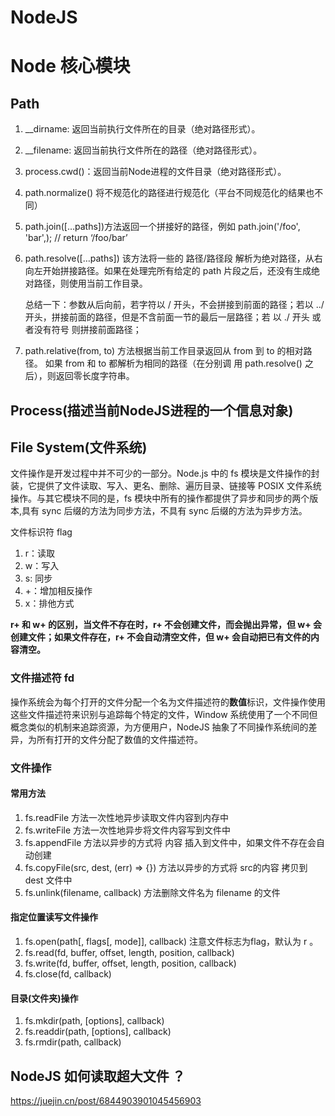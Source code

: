 # NodeJS


# Node 核心模块

## Path

1. __dirname: 返回当前执行文件所在的目录（绝对路径形式）。
2. __filename:  返回当前执行文件所在的路径（绝对路径形式）。
3. process.cwd()：返回当前Node进程的文件目录（绝对路径形式）。

1. path.normalize() 将不规范化的路径进行规范化（平台不同规范化的结果也不同）
2. path.join([…paths])方法返回一个拼接好的路径，例如 path.join('/foo', 'bar',);     // return  ‘/foo/bar’
3. path.resolve([…paths]) 该方法将一些的 路径/路径段 解析为绝对路径，从右向左开始拼接路径。如果在处理完所有给定的 path 片段之后，还没有生成绝对路径，则使用当前工作目录。

	总结一下：参数从后向前，若字符以 / 开头，不会拼接到前面的路径；若以 ../ 开头，拼接前面的路径，但是不含前面一节的最后一层路径；若			以 ./ 开头 或者没有符号 则拼接前面路径；

4. path.relative(from, to) 方法根据当前工作目录返回从 from 到 to 的相对路径。 如果 from 和 to 都解析为相同的路径（在分别调   用 path.resolve() 之后），则返回零长度字符串。


## Process(描述当前NodeJS进程的一个信息对象)


## File System(文件系统)

文件操作是开发过程中并不可少的一部分。Node.js 中的 fs 模块是文件操作的封装，它提供了文件读取、写入、更名、删除、遍历目录、链接等 POSIX 文件系统操作。与其它模块不同的是，fs 模块中所有的操作都提供了异步和同步的两个版本,具有 sync 后缀的方法为同步方法，不具有 sync 后缀的方法为异步方法。


文件标识符 flag

1. r：读取
2. w：写入
3. s: 同步
4. +：增加相反操作
5. x：排他方式

**r+ 和 w+ 的区别，当文件不存在时，r+ 不会创建文件，而会抛出异常，但 w+ 会创建文件；如果文件存在，r+ 不会自动清空文件，但 w+ 会自动把已有文件的内容清空。**

### 文件描述符 fd

操作系统会为每个打开的文件分配一个名为文件描述符的**数值**标识，文件操作使用这些文件描述符来识别与追踪每个特定的文件，Window 系统使用了一个不同但概念类似的机制来追踪资源，为方便用户，NodeJS 抽象了不同操作系统间的差异，为所有打开的文件分配了数值的文件描述符。

### 文件操作

#### 常用方法

 1. fs.readFile 方法一次性地异步读取文件内容到内存中
 2.  fs.writeFile 方法一次性地异步将文件内容写到文件中
 3. fs.appendFile 方法以异步的方式将 内容 插入到文件中，如果文件不存在会自动创建
 4. fs.copyFile(src, dest, (err) => {}) 方法以异步的方式将 src的内容 拷贝到 dest 文件中
 5. fs.unlink(filename, callback) 方法删除文件名为 filename 的文件

#### 指定位置读写文件操作
 
 1. fs.open(path[, flags[, mode]], callback) 注意文件标志为flag，默认为 r 。
 2. fs.read(fd, buffer, offset, length, position, callback)
 3. fs.write(fd, buffer, offset, length, position, callback)
 4. fs.close(fd, callback)

#### 目录(文件夹)操作

1. fs.mkdir(path, [options], callback)
2. fs.readdir(path, [options], callback)
3. fs.rmdir(path, callback)



## NodeJS 如何读取超大文件 ？
https://juejin.cn/post/6844903901045456903





